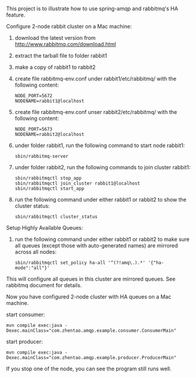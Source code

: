This project is to illustrate how to use spring-amqp and rabbitmq's HA feature.
	
Configure 2-node rabbit cluster on a Mac machine:

1. download the latest version from http://www.rabbitmq.com/download.html
2. extract the tarball file to folder rabbit1
3. make a copy of rabbit1 to rabbit2
4. create file rabbitmq-env.conf under rabbit1/etc/rabbitmq/ with the following content:

	```
	NODE_PORT=5672
	NODENAME=rabbit1@localhost
	```
5. create file rabbitmq-env.conf unser rabbit2/etc/rabbitmq/ with the following content:

	```
	NODE_PORT=5673
	NODENAME=rabbit2@localhost
	```
6. under folder rabbit1, run the following command to start node rabbit1:

	```
	sbin/rabbitmq-server
	```
7. under folder rabbit2, run the following commands to join cluster rabbit1:

	```sbin/rabbitmq-server
	sbin/rabbitmqctl stop_app
	sbin/rabbitmqctl join_cluster rabbit1@localhost
	sbin/rabbitmqctl start_app
	```
8. run the following command under either rabbit1 or rabbit2 to show the cluster status:

	```
	sbin/rabbitmqctl cluster_status
	```
	
Setup Highly Available Queues:

1. run the following command under either rabbit1 or rabbit2 to make sure all queues (except those with auto-generated names) are mirrored across all nodes:

	```
	sbin/rabbitmqctl set_policy ha-all '^(?!amq\.).*' '{"ha-mode":"all"}'
	```
	
This will configure all queues in this cluster are mirrored queues.  See rabbitmq document for details.

Now you have configured 2-node cluster with HA queues on a Mac machine.

start consumer:

	mvn compile exec:java -Dexec.mainClass="com.zhentao.amqp.example.consumer.ConsumerMain"
	
start producer:

	mvn compile exec:java -Dexec.mainClass="com.zhentao.amqp.example.producer.ProducerMain"
	
If you stop one of the node, you can see the program still runs well.
